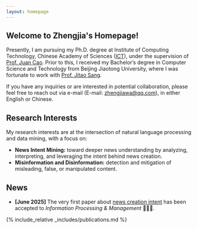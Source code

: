 ```yaml
---
layout: homepage
---
```


## Welcome to Zhengjia's Homepage!

Presently, I am pursuing my Ph.D. degree at Institute of Computing Technology, Chinese Academy of Sciences ([ICT](https://www.ict.ac.cn/)), under the supervision of [Prof. Juan Cao](https://scholar.google.com/citations?user=fSBdNg0AAAAJ). Prior to this, I received my Bachelor’s degree in Computer Science and Technology from Beijing Jiaotong University, where I was fortunate to work with [Prof. Jitao Sang](https://faculty.bjtu.edu.cn/9129/).

If you have any inquiries or are interested in potential collaboration, please feel free to reach out via e-mail (E-mail: zhengjiawa@qq.com), in either English or Chinese.

## Research Interests

My research interests are at the intersection of natural language processing and data mining, with a focus on:
- **News Intent Mining:** toward deeper news understanding by analyzing, interpreting, and leveraging the intent behind news creation.
- **Misinformation and Disinformation:** detection and mitigation of misleading, false, or manipulated content.


## News

- **[June 2025]** The very first paper about [news creation intent](https://doi.org/10.1016/j.ipm.2025.104229) has been accepted to *Information Processing & Management* 🎉🎉🎉.


{% include_relative _includes/publications.md %}

<!-- {% include_relative _includes/services.md %} -->

